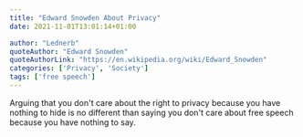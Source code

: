 ```yaml
---
title: "Edward Snowden About Privacy"
date: 2021-11-01T13:01:14+01:00

author: "Lednerb"
quoteAuthor: "Edward Snowden"
quoteAuthorLink: "https://en.wikipedia.org/wiki/Edward_Snowden"
categories: ['Privacy', 'Society']
tags: ['free speech']
---
```

Arguing that you don't care about the right to privacy because you have nothing to hide is no different than saying you don't care about free speech because you have nothing to say.
